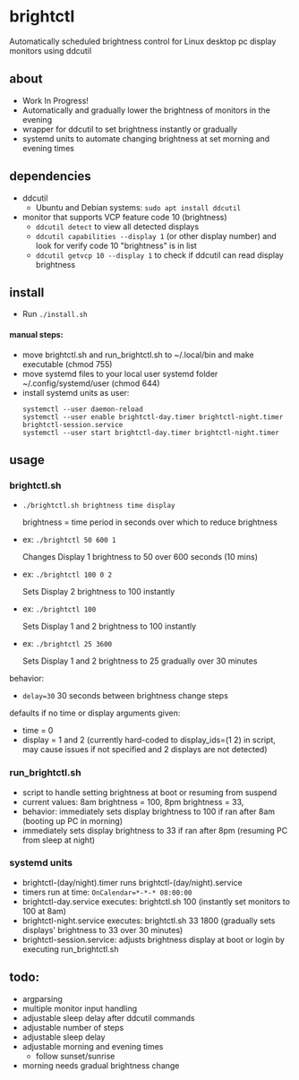 # brightctl
Automatically scheduled brightness control for Linux desktop pc display monitors using ddcutil

## about
* Work In Progress!
* Automatically and gradually lower the brightness of monitors in the evening
* wrapper for ddcutil to set brightness instantly or gradually
* systemd units to automate changing brightness at set morning and evening times

## dependencies
* ddcutil
  * Ubuntu and Debian systems: ```sudo apt install ddcutil```
* monitor that supports VCP feature code 10 (brightness)
  * ```ddcutil detect``` to view all detected displays
  * ```ddcutil capabilities --display 1``` (or other display number) and look for verify code 10 "brightness" is in list
  * ```ddcutil getvcp 10 --display 1``` to check if ddcutil can read display brightness

## install
* Run ```./install.sh```
  
#### manual steps:
* move brightctl.sh and run_brightctl.sh to ~/.local/bin and make executable (chmod 755)
* move systemd files to your local user systemd folder ~/.config/systemd/user (chmod 644)
* install systemd units as user: 
  ```
  systemctl --user daemon-reload
  systemctl --user enable brightctl-day.timer brightctl-night.timer brightctl-session.service
  systemctl --user start brightctl-day.timer brightctl-night.timer
  ```

## usage
### brightctl.sh
* ```./brightctl.sh brightness time display```
  
  brightness = time period in seconds over which to reduce brightness

* ex: ```./brightctl 50 600 1```

  Changes Display 1 brightness to 50 over 600 seconds (10 mins)

* ex: ```./brightctl 100 0 2```

  Sets Display 2 brightness to 100 instantly

* ex: ```./brightctl 100```

  Sets Display 1 and 2 brightness to 100 instantly

* ex: ```./brightctl 25 3600```

  Sets Display 1 and 2 brightness to 25 gradually over 30 minutes

behavior:
* ```delay=30``` 30 seconds between brightness change steps

defaults if no time or display arguments given:
* time = 0
* display = 1 and 2 (currently hard-coded to display_ids=(1 2) in script, may cause issues if not specified and 2 displays are not detected)

### run_brightctl.sh
* script to handle setting brightness at boot or resuming from suspend
* current values: 8am brightness = 100, 8pm brightness = 33, 
* behavior: immediately sets display brightness to 100 if ran after 8am (booting up PC in morning)
* immediately sets display brightness to 33 if ran after 8pm (resuming PC from sleep at night)

### systemd units
* brightctl-(day/night).timer runs brightctl-(day/night).service
* timers run at time: ```OnCalendar=*-*-* 08:00:00```
* brightctl-day.service executes: brightctl.sh 100 (instantly set monitors to 100 at 8am)
* brightctl-night.service executes: brightctl.sh 33 1800 (gradually sets displays' brightness to 33 over 30 minutes)
* brightctl-session.service: adjusts brightness display at boot or login by executing run_brightctl.sh

## todo:
* argparsing
* multiple monitor input handling
* adjustable sleep delay after ddcutil commands
* adjustable number of steps
* adjustable sleep delay
* adjustable morning and evening times
  * follow sunset/sunrise
* morning needs gradual brightness change
